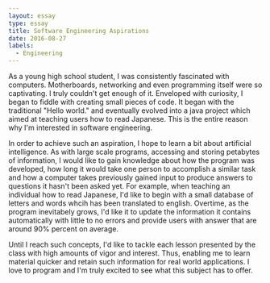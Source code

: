 ```yaml
---
layout: essay
type: essay
title: Software Engineering Aspirations
date: 2016-08-27
labels:
  - Engineering
---
```


As a young high school student, I was consistently fascinated with computers.  Motherboards, networking and even programming itself were so captivating.  I truly couldn't get enough of it.  Enveloped with curiosity, I began to fiddle with creating small pieces of code.  It began with the traditional "Hello world." and eventually evolved into a java project which aimed at teaching users how to read Japanese. This is the entire reason why I'm interested in software engineering.

In order to achieve such an aspiration, I hope to learn a bit about artificial intelligence.  As with large scale programs, accessing and storing petabytes of information, I would like to gain knowledge about how the program was developed, how long it would take one person to accomplish a similar task and how a computer takes previously gained input to produce answers to questions it hasn't been asked yet.  For example, when teaching an individual how to read Japanese, I'd like to begin with a small database of letters and words whcih has been translated to english.  Overtime, as the program inevitabely grows, I'd like it to update the information it contains automatically with little to no errors and provide users with answer that are around 90% percent on average.

Until I reach such concepts, I'd like to tackle each lesson presented by the class with high amounts of vigor and interest.  Thus, enabling me to learn material quicker and retain such information for real world applications.  I love to program and I'm truly excited to see what this subject has to offer. 
